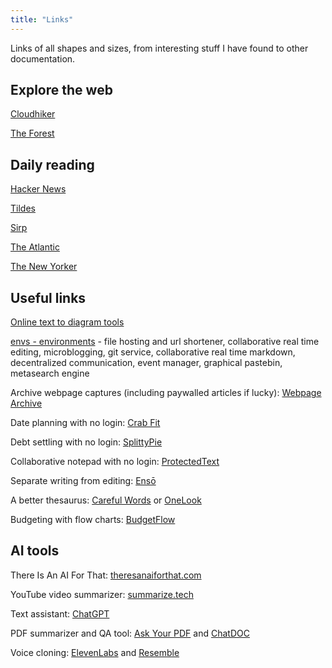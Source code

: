 ```yaml
---
title: "Links"
---
```


Links of all shapes and sizes, from interesting stuff I have found to other documentation.

## Explore the web

[Cloudhiker](https://cloudhiker.net/)

[The Forest](https://theforest.link/)

## Daily reading

[Hacker News](https://news.ycombinator.com/)

[Tildes](https://tildes.net/)

[Sirp](https://sirp.ee/)

[The Atlantic](https://www.theatlantic.com/)

[The New Yorker](https://www.newyorker.com/)

## Useful links

[Online text to diagram tools](https://xosh.org/text-to-diagram/)

[envs - environments](https://envs.net/) - file hosting and url shortener, collaborative real time editing, microblogging, git service, collaborative real time markdown, decentralized communication, event manager, graphical pastebin, metasearch engine

Archive webpage captures (including paywalled articles if lucky): [Webpage Archive](https://archive.today)

Date planning with no login: [Crab Fit](https://crab.fit/)

Debt settling with no login: [SplittyPie](https://splittypie.com/)

Collaborative notepad with no login: [ProtectedText](https://www.protectedtext.com/)

Separate writing from editing: [Ensō](https://enso.sonnet.io/)

A better thesaurus: [Careful Words](https://carefulwords.com/) or [OneLook](https://onelook.com/thesaurus/)

Budgeting with flow charts: [BudgetFlow](https://www.budgetflow.cc/)

## AI tools

There Is An AI For That: [theresanaiforthat.com](https://theresanaiforthat.com/)

YouTube video summarizer: [summarize.tech](https://www.summarize.tech/)

Text assistant: [ChatGPT](https://chat.openai.com/)

PDF summarizer and QA tool: [Ask Your PDF](https://askyourpdf.com/) and [ChatDOC](https://chatdoc.com/)

Voice cloning: [ElevenLabs](https://elevenlabs.io/) and [Resemble](https://www.resemble.ai/)
